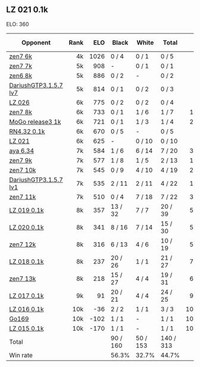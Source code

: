 ## LZ 021 0.1k ##

ELO: 360

Opponent | Rank | ELO | Black | White | Total | Win rate
---------|-----:|----:|-------|-------|-------|-------:
[zen7 6k](zen7%206k.md) | 4k | 1026 | 0 / 4 | 0 / 1 | 0 / 5 | 0.0%
[zen7 7k](zen7%207k.md) | 5k | 908 | - | 0 / 1 | 0 / 1 | 0.0%
[zen6 8k](zen6%208k.md) | 5k | 886 | 0 / 2 | - | 0 / 2 | 0.0%
[DariushGTP3.1.5.7 lv7](DariushGTP3.1.5.7%20lv7.md) | 5k | 814 | 0 / 1 | 0 / 2 | 0 / 3 | 0.0%
[LZ 026](LZ%20026.md) | 6k | 775 | 0 / 2 | 0 / 2 | 0 / 4 | 0.0%
[zen7 8k](zen7%208k.md) | 6k | 733 | 0 / 1 | 1 / 6 | 1 / 7 | 14.3%
[MoGo release3 1k](MoGo%20release3%201k.md) | 6k | 721 | 0 / 1 | 1 / 3 | 1 / 4 | 25.0%
[RN4.32 0.1k](RN4.32%200.1k.md) | 6k | 670 | 0 / 5 | - | 0 / 5 | 0.0%
[LZ 021](LZ%20021.md) | 6k | 625 | - | 0 / 10 | 0 / 10 | 0.0%
[aya 6.34](aya%206.34.md) | 7k | 584 | 1 / 6 | 6 / 14 | 7 / 20 | 35.0%
[zen7 9k](zen7%209k.md) | 7k | 577 | 1 / 8 | 1 / 5 | 2 / 13 | 15.4%
[zen7 10k](zen7%2010k.md) | 7k | 545 | 0 / 9 | 4 / 10 | 4 / 19 | 21.1%
[DariushGTP3.1.5.7 lv1](DariushGTP3.1.5.7%20lv1.md) | 7k | 535 | 2 / 11 | 2 / 11 | 4 / 22 | 18.2%
[zen7 11k](zen7%2011k.md) | 7k | 510 | 0 / 4 | 7 / 18 | 7 / 22 | 31.8%
[LZ 019 0.1k](LZ%20019%200.1k.md) | 8k | 357 | 13 / 32 | 7 / 7 | 20 / 39 | 51.3%
[LZ 020 0.1k](LZ%20020%200.1k.md) | 8k | 341 | 8 / 16 | 7 / 14 | 15 / 30 | 50.0%
[zen7 12k](zen7%2012k.md) | 8k | 316 | 6 / 13 | 4 / 6 | 10 / 19 | 52.6%
[LZ 018 0.1k](LZ%20018%200.1k.md) | 8k | 237 | 20 / 26 | 1 / 1 | 21 / 27 | 77.8%
[zen7 13k](zen7%2013k.md) | 8k | 218 | 15 / 27 | 4 / 4 | 19 / 31 | 61.3%
[LZ 017 0.1k](LZ%20017%200.1k.md) | 9k | 91 | 20 / 21 | 4 / 4 | 24 / 25 | 96.0%
[LZ 016 0.1k](LZ%20016%200.1k.md) | 10k | -36 | 2 / 2 | 1 / 1 | 3 / 3 | 100.0%
[Go169](Go169.md) | 10k | -102 | 1 / 1 | - | 1 / 1 | 100.0%
[LZ 015 0.1k](LZ%20015%200.1k.md) | 10k | -170 | 1 / 1 | - | 1 / 1 | 100.0%
Total | | | 90 / 160 | 50 / 153 | 140 / 313 | 
Win rate| | | 56.3% | 32.7% | 44.7% | 
